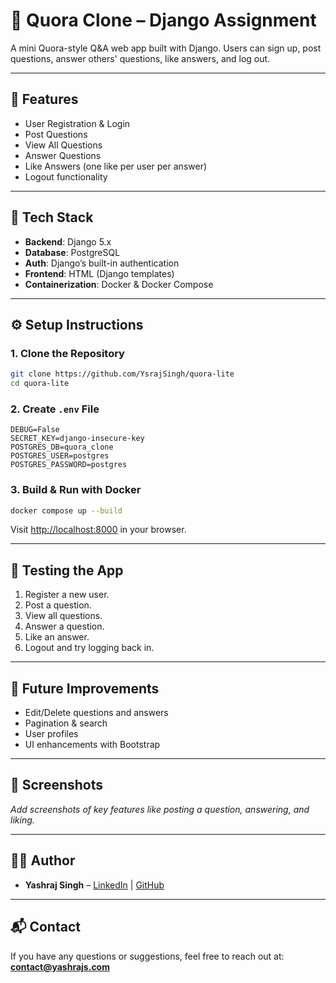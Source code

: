 # 🧠 Quora Clone – Django Assignment

A mini Quora-style Q&A web app built with Django. Users can sign up, post questions, answer others' questions, like answers, and log out.

---

## 🚀 Features

- User Registration & Login
- Post Questions
- View All Questions
- Answer Questions
- Like Answers (one like per user per answer)
- Logout functionality

---

## 💠 Tech Stack

- **Backend**: Django 5.x
- **Database**: PostgreSQL
- **Auth**: Django’s built-in authentication
- **Frontend**: HTML (Django templates)
- **Containerization**: Docker & Docker Compose

---

## ⚙️ Setup Instructions

### 1. Clone the Repository

```bash
git clone https://github.com/YsrajSingh/quora-lite
cd quora-lite
```

### 2. Create `.env` File

```env
DEBUG=False
SECRET_KEY=django-insecure-key
POSTGRES_DB=quora_clone
POSTGRES_USER=postgres
POSTGRES_PASSWORD=postgres
```

### 3. Build & Run with Docker

```bash
docker compose up --build
```

Visit [http://localhost:8000](http://localhost:8000) in your browser.

---

## 🧪 Testing the App

1. Register a new user.
2. Post a question.
3. View all questions.
4. Answer a question.
5. Like an answer.
6. Logout and try logging back in.

---

## 📝 Future Improvements

- Edit/Delete questions and answers
- Pagination & search
- User profiles
- UI enhancements with Bootstrap

---

## 📸 Screenshots

_Add screenshots of key features like posting a question, answering, and liking._

---

## 👨‍💻 Author

- **Yashraj Singh** – [LinkedIn](http://linkedin.com/in/ysraz-singh/) | [GitHub](https://github.com/ysrajsingh)

---

## 📬 Contact

If you have any questions or suggestions, feel free to reach out at:  
**contact@yashrajs.com**
